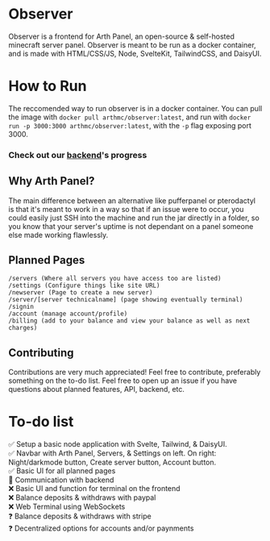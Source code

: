 # Observer

Observer is a frontend for Arth Panel, an open-source & self-hosted minecraft server panel. Observer is meant to be run as a docker container, and is made with HTML/CSS/JS, Node, SvelteKit, TailwindCSS, and DaisyUI. 



# How to Run

The reccomended way to run observer is in a docker container. You can pull the image with `docker pull arthmc/observer:latest`, and run with `docker run -p 3000:3000 arthmc/observer:latest`, with the `-p` flag exposing port 3000.

### Check out our [backend](https://github.com/arthmc/quartz)'s progress  

## Why Arth Panel?
The main difference between an alternative like pufferpanel or pterodactyl is that it's meant to work in a way so that if an issue were to occur, you could easily just SSH into the machine and run the jar directly in a folder, so you know that your server's uptime is not dependant on a panel someone else made working flawlessly.  

## Planned Pages

```
/servers (Where all servers you have access too are listed)
/settings (Configure things like site URL)
/newserver (Page to create a new server)
/server/[server technicalname] (page showing eventually terminal)
/signin
/account (manage account/profile)
/billing (add to your balance and view your balance as well as next charges)
```

## Contributing

Contributions are very much appreciated! Feel free to contribute, preferably something on the to-do list. Feel free to open up an issue if you have questions about planned features, API, backend, etc.

# To-do list
✅ Setup a basic node application with Svelte, Tailwind, & DaisyUI.  
✅ Navbar with Arth Panel, Servers, & Settings on left. On right: Night/darkmode button, Create server button, Account button.  
✅ Basic UI for all planned pages  
🔨 Communication with backend  
❌ Basic UI and function for terminal on the frontend  
❌ Balance deposits & withdraws with paypal  
❌ Web Terminal using WebSockets  
❓ Balance deposits & withdraws with stripe  
❓ Decentralized options for accounts and/or paynments  
